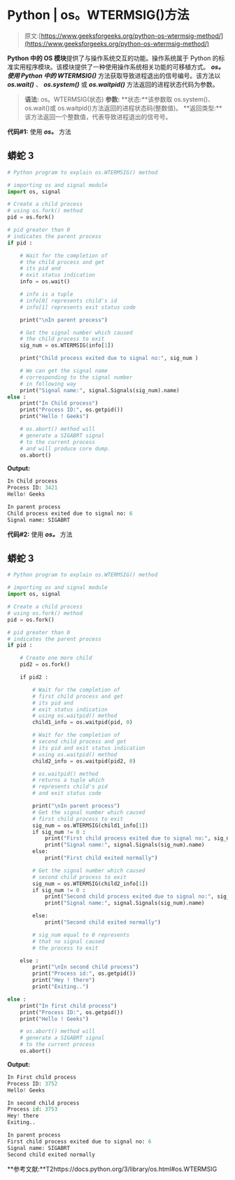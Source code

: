 # Python | os。WTERMSIG()方法

> 原文:[https://www.geeksforgeeks.org/python-os-wtermsig-method/](https://www.geeksforgeeks.org/python-os-wtermsig-method/)

**Python 中的 OS 模块**提供了与操作系统交互的功能。操作系统属于 Python 的标准实用程序模块。该模块提供了一种使用操作系统相关功能的可移植方式。
***os。使用 Python 中的 WTERMSIG()*** 方法获取导致进程退出的信号编号。该方法以 ***os.wait()*** 、 ***os.system()*** 或 ***os.waitpid()*** 方法返回的进程状态代码为参数。

> **语法:** os。WTERMSIG(状态)
> **参数:**
> **状态:**该参数取 os.system()、os.wait()或 os.waitpid()方法返回的进程状态码(整数值)。
> **返回类型:**该方法返回一个整数值，代表导致进程退出的信号号。

**代码#1:** 使用 ***os。*** 方法

## 蟒蛇 3

```py
# Python program to explain os.WTERMSIG() method

# importing os and signal module 
import os, signal

# Create a child process
# using os.fork() method
pid = os.fork()

# pid greater than 0
# indicates the parent process
if pid :

    # Wait for the completion of
    # the child process and get
    # its pid and
    # exit status indication
    info = os.wait()   

    # info is a tuple
    # info[0] represents child's id
    # info[1] represents exit status code

    print("\nIn parent process")

    # Get the signal number which caused
    # the child process to exit
    sig_num = os.WTERMSIG(info[1])

    print("Child process exited due to signal no:", sig_num )

    # We can get the signal name
    # corresponding to the signal number
    # in following way
    print("Signal name:", signal.Signals(sig_num).name)
else :
    print("In Child process")
    print("Process ID:", os.getpid())
    print("Hello ! Geeks")

    # os.abort() method will
    # generate a SIGABRT signal
    # to the current process
    # and will produce core dump.
    os.abort()
```

**Output:** 

```py
In Child process
Process ID: 3421
Hello! Geeks

In parent process
Child process exited due to signal no: 6
Signal name: SIGABRT
```

**代码#2:** 使用 ***os。*** 方法

## 蟒蛇 3

```py
# Python program to explain os.WTERMSIG() method

# importing os and signal module 
import os, signal

# Create a child process
# using os.fork() method
pid = os.fork()

# pid greater than 0
# indicates the parent process
if pid :

    # Create one more child
    pid2 = os.fork()

    if pid2 :

        # Wait for the completion of
        # first child process and get
        # its pid and
        # exit status indication
        # using os.waitpid() method
        child1_info = os.waitpid(pid, 0)   

        # Wait for the completion of
        # second child process and get
        # its pid and exit status indication
        # using os.waitpid() method
        child2_info = os.waitpid(pid2, 0)   

        # os.waitpid() method
        # returns a tuple which
        # represents child's pid
        # and exit status code

        print("\nIn parent process")
        # Get the signal number which caused
        # first child process to exit
        sig_num = os.WTERMSIG(child1_info[1])
        if sig_num != 0 :
            print("First child process exited due to signal no:", sig_num )
            print("Signal name:", signal.Signals(sig_num).name)
        else:
            print("First child exited normally")

        # Get the signal number which caused
        # second child process to exit
        sig_num = os.WTERMSIG(child2_info[1])
        if sig_num != 0 :
            print("Second child process exited due to signal no:", sig_num )
            print("Signal name:", signal.Signals(sig_num).name)

        else:
            print("Second child exited normally")

        # sig_num equal to 0 represents
        # that no signal caused
        # the process to exit        

    else :
        print("\nIn second child process")
        print("Process id:", os.getpid())
        print("Hey ! there")
        print("Exiting..")

else :
    print("In first child process")
    print("Process ID:", os.getpid())
    print("Hello ! Geeks")

    # os.abort() method will
    # generate a SIGABRT signal
    # to the current process
    os.abort()
```

**Output:** 

```py
In First child process
Process ID: 3752
Hello! Geeks

In second child process
Process id: 3753
Hey! there
Exiting..

In parent process
First child process exited due to signal no: 6
Signal name: SIGABRT
Second child exited normally
```

**参考文献:**T2https://docs.python.org/3/library/os.html#os.WTERMSIG